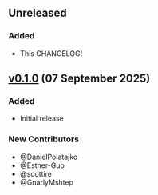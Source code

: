 ## Unreleased

### Added

- This CHANGELOG!

## [v0.1.0](https://pypi.org/project/inspect-wandb/0.1.0/) (07 September 2025)

### Added

- Initial release

### New Contributors

- @DanielPolatajko
- @Esther-Guo
- @scottire
- @GnarlyMshtep
